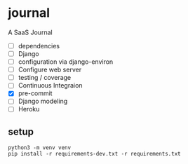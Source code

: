 # journal

A SaaS Journal

* [ ] dependencies
* [ ] Django
* [ ] configuration via django-environ
* [ ] Configure web server
* [ ] testing / coverage
* [ ] Continuous Integraion
* [x] pre-commit
* [ ] Django modeling
* [ ] Heroku

## setup

```
python3 -m venv venv
pip install -r requirements-dev.txt -r requirements.txt
```
